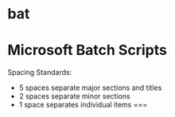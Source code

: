 bat
===

Microsoft Batch Scripts
===

Spacing Standards:
  - 5 spaces separate major sections and titles
  - 2 spaces separate minor sections
  - 1 space separates individual items 
===
